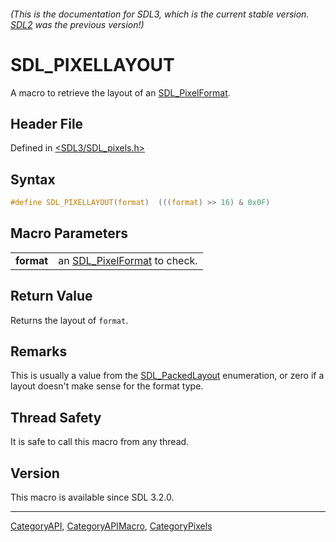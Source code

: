 ###### (This is the documentation for SDL3, which is the current stable version. [SDL2](https://wiki.libsdl.org/SDL2/) was the previous version!)
# SDL_PIXELLAYOUT

A macro to retrieve the layout of an [SDL_PixelFormat](SDL_PixelFormat).

## Header File

Defined in [<SDL3/SDL_pixels.h>](https://github.com/libsdl-org/SDL/blob/main/include/SDL3/SDL_pixels.h)

## Syntax

```c
#define SDL_PIXELLAYOUT(format)  (((format) >> 16) & 0x0F)
```

## Macro Parameters

|            |                                                 |
| ---------- | ----------------------------------------------- |
| **format** | an [SDL_PixelFormat](SDL_PixelFormat) to check. |

## Return Value

Returns the layout of `format`.

## Remarks

This is usually a value from the [SDL_PackedLayout](SDL_PackedLayout)
enumeration, or zero if a layout doesn't make sense for the format type.

## Thread Safety

It is safe to call this macro from any thread.

## Version

This macro is available since SDL 3.2.0.

----
[CategoryAPI](CategoryAPI), [CategoryAPIMacro](CategoryAPIMacro), [CategoryPixels](CategoryPixels)

